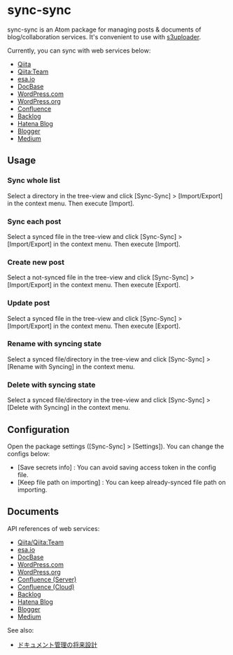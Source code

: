 # sync-sync

sync-sync is an Atom package for managing posts & documents of blog/collaboration services.
It's convenient to use with [s3uploader](https://atom.io/packages/s3uploader).

Currently, you can sync with web services below:

- [Qiita](https://qiita.com)
- [Qiita:Team](https://teams.qiita.com/)
- [esa.io](https://esa.io/)
- [DocBase](https://docbase.io/)
- [WordPress.com](https://wordpress.com/)
- [WordPress.org](https://wordpress.org/)
- [Confluence](https://www.atlassian.com/software/confluence)
- [Backlog](https://backlog.com/)
- [Hatena Blog](http://hatenablog.com/)
- [Blogger](https://www.blogger.com/)
- [Medium](https://medium.com/)


## Usage

### Sync whole list

Select a directory in the tree-view and click [Sync-Sync] > [Import/Export] in the context menu.
Then execute [Import].

### Sync each post

Select a synced file in the tree-view and click [Sync-Sync] > [Import/Export] in the context menu.
Then execute [Import].

### Create new post

Select a not-synced file in the tree-view and click [Sync-Sync] > [Import/Export] in the context menu.
Then execute [Export].

### Update post

Select a synced file in the tree-view and click [Sync-Sync] > [Import/Export] in the context menu.
Then execute [Export].

### Rename with syncing state

Select a synced file/directory in the tree-view and click [Sync-Sync] > [Rename with Syncing] in the context menu.

### Delete with syncing state

Select a synced file/directory in the tree-view and click [Sync-Sync] > [Delete with Syncing] in the context menu.

## Configuration

Open the package settings ([Sync-Sync] > [Settings]). You can change the configs below:

- [Save secrets info] : You can avoid saving access token in the config file.
- [Keep file path on importing] : You can keep already-synced file path on importing.


## Documents

API references of web services:

- [Qiita/Qiita:Team](https://qiita.com/api/v2/docs)
- [esa.io](https://docs.esa.io/posts/102)
- [DocBase](https://help.docbase.io/posts/45703)
- [WordPress.com](https://developer.wordpress.com/docs/api/)
- [WordPress.org](https://developer.wordpress.org/rest-api/)
- [Confluence (Server)](https://docs.atlassian.com/atlassian-confluence/REST/latest-server)
- [Confluence (Cloud)](https://docs.atlassian.com/atlassian-confluence/REST/latest)
- [Backlog](https://developer.nulab-inc.com/docs/backlog/)
- [Hatena Blog](http://developer.hatena.ne.jp/ja/documents/blog/apis/atom)
- [Blogger](https://developers.google.com/blogger/)
- [Medium](https://github.com/Medium/medium-api-docs)

See also:

- [ドキュメント管理の将来設計](https://qiita.com/tearoom6/items/9518195fcd92bb87b9d0)
